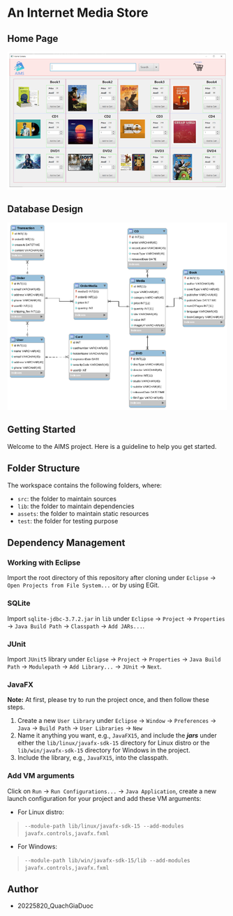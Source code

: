 #  An Internet Media Store

## Home Page
<img src="./assets/images/home_aims.png" alt="check out" title="Home Page">

## Database Design
<img src="./assets/images/aims_db_design.png" alt="db design" title="Database Design">

## Getting Started

Welcome to the AIMS project. Here is a guideline to help you get started.

## Folder Structure

The workspace contains the following folders, where:

- `src`: the folder to maintain sources
- `lib`: the folder to maintain dependencies
- `assets`: the folder to maintain static resources
- `test`: the folder for testing purpose

## Dependency Management
### Working with Eclipse
Import the root directory of this repository after cloning under `Eclipse` -> `Open Projects from File System...` or by using EGit.

### SQLite
Import `sqlite-jdbc-3.7.2.jar` in `lib` under `Eclipse` -> `Project` -> `Properties` -> `Java Build Path` -> `Classpath` -> `Add JARs...`.


### JUnit
Import `JUnit5` library under `Eclipse` -> `Project` -> `Properties` -> `Java Build Path` -> `Modulepath` -> `Add Library...` -> `JUnit` -> `Next`.

### JavaFX
**Note:** At first, please try to run the project once, and then follow these steps.
1. Create a new `User Library` under `Eclipse` -> `Window` -> `Preferences` -> `Java` -> `Build Path` -> `User Libraries` -> `New`
2. Name it anything you want, e.g., `JavaFX15`, and include the ***jars*** under either the `lib/linux/javafx-sdk-15` directory for Linux distro or the `lib/win/javafx-sdk-15` directory for Windows in the project.
3. Include the library, e.g., `JavaFX15`, into the classpath.

### Add VM arguments
Click on `Run` -> `Run Configurations...`  -> `Java Application`, create a new launch configuration for your project and add these VM arguments:
- For Linux distro: 
> `--module-path lib/linux/javafx-sdk-15 --add-modules javafx.controls,javafx.fxml`
- For Windows:
> `--module-path lib/win/javafx-sdk-15/lib --add-modules javafx.controls,javafx.fxml`

## Author
- 20225820_QuachGiaDuoc
